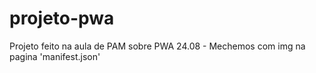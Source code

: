 # projeto-pwa
Projeto feito na aula de PAM sobre PWA
24.08 - Mechemos com img na pagina 'manifest.json'
